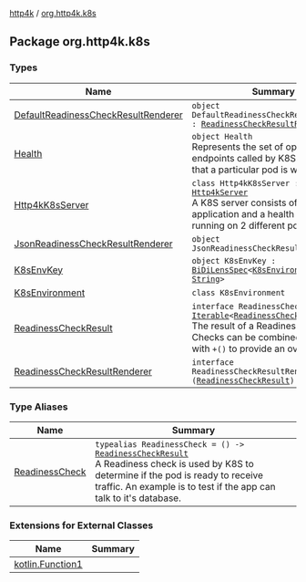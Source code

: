 [http4k](../index.md) / [org.http4k.k8s](./index.md)

## Package org.http4k.k8s

### Types

| Name | Summary |
|---|---|
| [DefaultReadinessCheckResultRenderer](-default-readiness-check-result-renderer/index.md) | `object DefaultReadinessCheckResultRenderer : `[`ReadinessCheckResultRenderer`](-readiness-check-result-renderer/index.md) |
| [Health](-health/index.md) | `object Health`<br>Represents the set of operational endpoints called by K8S to ensure that a particular pod is working ok. |
| [Http4kK8sServer](-http4k-k8s-server/index.md) | `class Http4kK8sServer : `[`Http4kServer`](../org.http4k.server/-http4k-server/index.md)<br>A K8S server consists of a main application and a health application, running on 2 different ports. |
| [JsonReadinessCheckResultRenderer](-json-readiness-check-result-renderer/index.md) | `object JsonReadinessCheckResultRenderer` |
| [K8sEnvKey](-k8s-env-key/index.md) | `object K8sEnvKey : `[`BiDiLensSpec`](../org.http4k.lens/-bi-di-lens-spec/index.md)`<`[`K8sEnvironment`](-k8s-environment/index.md)`, `[`String`](https://kotlinlang.org/api/latest/jvm/stdlib/kotlin/-string/index.html)`>` |
| [K8sEnvironment](-k8s-environment/index.md) | `class K8sEnvironment` |
| [ReadinessCheckResult](-readiness-check-result/index.md) | `interface ReadinessCheckResult : `[`Iterable`](https://kotlinlang.org/api/latest/jvm/stdlib/kotlin.collections/-iterable/index.html)`<`[`ReadinessCheckResult`](-readiness-check-result/index.md)`>`<br>The result of a Readiness check. Checks can be combined together with `+()` to provide an overall result. |
| [ReadinessCheckResultRenderer](-readiness-check-result-renderer/index.md) | `interface ReadinessCheckResultRenderer : (`[`ReadinessCheckResult`](-readiness-check-result/index.md)`) -> `[`String`](https://kotlinlang.org/api/latest/jvm/stdlib/kotlin/-string/index.html) |

### Type Aliases

| Name | Summary |
|---|---|
| [ReadinessCheck](-readiness-check.md) | `typealias ReadinessCheck = () -> `[`ReadinessCheckResult`](-readiness-check-result/index.md)<br>A Readiness check is used by K8S to determine if the pod is ready to receive traffic. An example is to test if the app can talk to it's database. |

### Extensions for External Classes

| Name | Summary |
|---|---|
| [kotlin.Function1](kotlin.-function1/index.md) |  |
